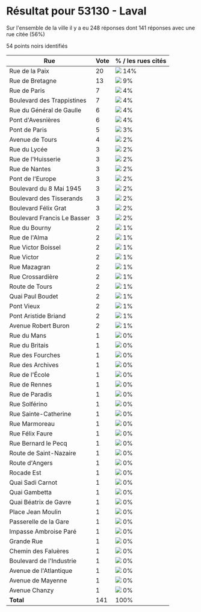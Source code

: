 # Résultat pour 53130 - Laval

Sur l'ensemble de la ville il y a eu 248 réponses dont 141 réponses avec une rue citée (56%)

54 points noirs identifiés

| Rue | Vote | % / les rues cités|
|-----|------|-------------------|
| Rue de la Paix | 20 | <img src="../../img/bar_14.gif" />&nbsp;14%|
| Rue de Bretagne | 13 | <img src="../../img/bar_9.gif" />&nbsp;9%|
| Rue de Paris | 7 | <img src="../../img/bar_4.gif" />&nbsp;4%|
| Boulevard des Trappistines | 7 | <img src="../../img/bar_4.gif" />&nbsp;4%|
| Rue du Général de Gaulle | 6 | <img src="../../img/bar_4.gif" />&nbsp;4%|
| Pont d'Avesnières | 6 | <img src="../../img/bar_4.gif" />&nbsp;4%|
| Pont de Paris | 5 | <img src="../../img/bar_3.gif" />&nbsp;3%|
| Avenue de Tours | 4 | <img src="../../img/bar_2.gif" />&nbsp;2%|
| Rue du Lycée | 3 | <img src="../../img/bar_2.gif" />&nbsp;2%|
| Rue de l'Huisserie | 3 | <img src="../../img/bar_2.gif" />&nbsp;2%|
| Rue de Nantes | 3 | <img src="../../img/bar_2.gif" />&nbsp;2%|
| Pont de l'Europe | 3 | <img src="../../img/bar_2.gif" />&nbsp;2%|
| Boulevard du 8 Mai 1945 | 3 | <img src="../../img/bar_2.gif" />&nbsp;2%|
| Boulevard des Tisserands | 3 | <img src="../../img/bar_2.gif" />&nbsp;2%|
| Boulevard Félix Grat | 3 | <img src="../../img/bar_2.gif" />&nbsp;2%|
| Boulevard Francis Le Basser | 3 | <img src="../../img/bar_2.gif" />&nbsp;2%|
| Rue du Bourny | 2 | <img src="../../img/bar_1.gif" />&nbsp;1%|
| Rue de l'Alma | 2 | <img src="../../img/bar_1.gif" />&nbsp;1%|
| Rue Victor Boissel | 2 | <img src="../../img/bar_1.gif" />&nbsp;1%|
| Rue Victor | 2 | <img src="../../img/bar_1.gif" />&nbsp;1%|
| Rue Mazagran | 2 | <img src="../../img/bar_1.gif" />&nbsp;1%|
| Rue Crossardière | 2 | <img src="../../img/bar_1.gif" />&nbsp;1%|
| Route de Tours | 2 | <img src="../../img/bar_1.gif" />&nbsp;1%|
| Quai Paul Boudet | 2 | <img src="../../img/bar_1.gif" />&nbsp;1%|
| Pont Vieux | 2 | <img src="../../img/bar_1.gif" />&nbsp;1%|
| Pont Aristide Briand | 2 | <img src="../../img/bar_1.gif" />&nbsp;1%|
| Avenue Robert Buron | 2 | <img src="../../img/bar_1.gif" />&nbsp;1%|
| Rue du Mans | 1 | <img src="../../img/bar_0.gif" />&nbsp;0%|
| Rue du Britais | 1 | <img src="../../img/bar_0.gif" />&nbsp;0%|
| Rue des Fourches | 1 | <img src="../../img/bar_0.gif" />&nbsp;0%|
| Rue des Archives | 1 | <img src="../../img/bar_0.gif" />&nbsp;0%|
| Rue de l'École | 1 | <img src="../../img/bar_0.gif" />&nbsp;0%|
| Rue de Rennes | 1 | <img src="../../img/bar_0.gif" />&nbsp;0%|
| Rue de Paradis | 1 | <img src="../../img/bar_0.gif" />&nbsp;0%|
| Rue Solférino | 1 | <img src="../../img/bar_0.gif" />&nbsp;0%|
| Rue Sainte-Catherine | 1 | <img src="../../img/bar_0.gif" />&nbsp;0%|
| Rue Marmoreau | 1 | <img src="../../img/bar_0.gif" />&nbsp;0%|
| Rue Félix Faure | 1 | <img src="../../img/bar_0.gif" />&nbsp;0%|
| Rue Bernard le Pecq | 1 | <img src="../../img/bar_0.gif" />&nbsp;0%|
| Route de Saint-Nazaire | 1 | <img src="../../img/bar_0.gif" />&nbsp;0%|
| Route d'Angers | 1 | <img src="../../img/bar_0.gif" />&nbsp;0%|
| Rocade Est | 1 | <img src="../../img/bar_0.gif" />&nbsp;0%|
| Quai Sadi Carnot | 1 | <img src="../../img/bar_0.gif" />&nbsp;0%|
| Quai Gambetta | 1 | <img src="../../img/bar_0.gif" />&nbsp;0%|
| Quai Béatrix de Gavre | 1 | <img src="../../img/bar_0.gif" />&nbsp;0%|
| Place Jean Moulin | 1 | <img src="../../img/bar_0.gif" />&nbsp;0%|
| Passerelle de la Gare | 1 | <img src="../../img/bar_0.gif" />&nbsp;0%|
| Impasse Ambroise Paré | 1 | <img src="../../img/bar_0.gif" />&nbsp;0%|
| Grande Rue | 1 | <img src="../../img/bar_0.gif" />&nbsp;0%|
| Chemin des Faluères | 1 | <img src="../../img/bar_0.gif" />&nbsp;0%|
| Boulevard de l'Industrie | 1 | <img src="../../img/bar_0.gif" />&nbsp;0%|
| Avenue de l'Atlantique | 1 | <img src="../../img/bar_0.gif" />&nbsp;0%|
| Avenue de Mayenne | 1 | <img src="../../img/bar_0.gif" />&nbsp;0%|
| Avenue Chanzy | 1 | <img src="../../img/bar_0.gif" />&nbsp;0%|
| **Total** | 141 | 100%|
